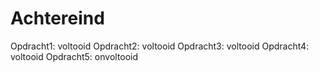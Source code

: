 # Achtereind


Opdracht1: voltooid
Opdracht2: voltooid
Opdracht3: voltooid
Opdracht4: voltooid
Opdracht5: onvoltooid
